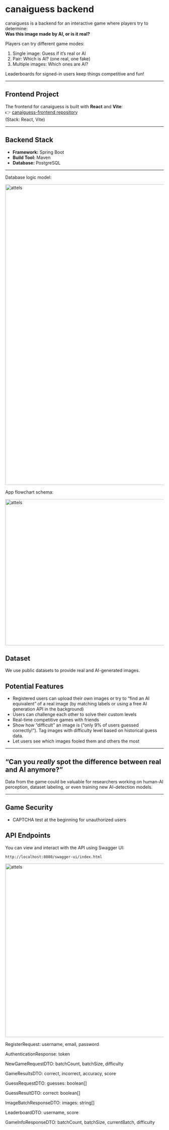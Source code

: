# canaiguess backend

canaiguess is a backend for an interactive game where players try to determine:  
**Was this image made by AI, or is it real?**

Players can try different game modes:
1. Single image: Guess if it’s real or AI
2. Pair: Which is AI? (one real, one fake)
3. Multiple images: Which ones are AI?

Leaderboards for signed-in users keep things competitive and fun!

---

## **Frontend Project**

The frontend for canaiguess is built with **React** and **Vite**:  
👉 [canaiguess-frontend repository](https://github.com/JavaBootcampJuly2025/canaiguess-frontend)  
(Stack: React, Vite)

---

## **Backend Stack**

- **Framework:** Spring Boot
- **Build Tool:** Maven
- **Database:** PostgreSQL

---

Database logic model:

<img width="1434" height="956" alt="attels" src="https://github.com/user-attachments/assets/87d49fab-e36c-45d3-8c1e-09dc41faf086" />

App flowchart schema:

<img width="1180" height="465" alt="attels" src="https://github.com/user-attachments/assets/211fff08-5cf4-4fb0-9a70-552ebc0ca02b" />

## Dataset

We use public datasets to provide real and AI-generated images.

## **Potential Features**

- Registered users can upload their own images or try to “find an AI equivalent” of a real image (by matching labels or using a free AI generation API in the background)
- Users can challenge each other to solve their custom levels
- Real-time competitive games with friends
- Show how “difficult” an image is (“only 9% of users guessed correctly!”). Tag images with difficulty level based on historical guess data.
- Let users see which images fooled them and others the most

---

## **“Can you _really_ spot the difference between real and AI anymore?”**

Data from the game could be valuable for researchers working on human-AI perception, dataset labeling, or even training new AI-detection models.

---

## **Game Security**

- CAPTCHA test at the beginning for unauthorized users

<!-- START API DOCS -->

## API Endpoints

You can view and interact with the API using Swagger UI:
```
http://localhost:8080/swagger-ui/index.html
```

<img width="653" height="552" alt="attels" src="https://github.com/user-attachments/assets/23653b43-c5ea-44a8-859e-4e543a5fecba" />

RegisterRequest: username, email, password

AuthenticationResponse: token

NewGameRequestDTO: batchCount, batchSize, difficulty

GameResultsDTO: correct, incorrect, accuracy, score

GuessRequestDTO: guesses: boolean[]

GuessResultDTO: correct: boolean[]

ImageBatchResponseDTO: images: string[]

LeaderboardDTO: username, score

GameInfoResponseDTO: batchCount, batchSize, currentBatch, difficulty

<!-- END API DOCS -->
